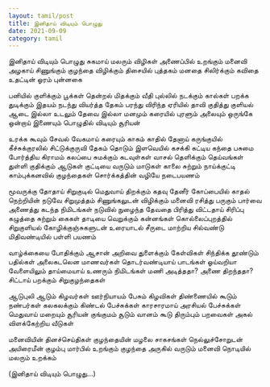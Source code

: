 ```yaml
---
layout: tamil/post
title: இனிதாய் விடியும் பொழுது
date: 2021-09-09
category: tamil
---
```


இனிதாய் விடியும் பொழுது
சுகமாய் மலரும் விழிகள்
அணைப்பில் உறங்கும் மனைவி
அழகாய் சிணுங்கும் குழந்தை
விழிக்கும் திசையில் புத்தகம்
மனதை சிலிர்க்கும் கவிதை
உதட்டின் ஓரம் புன்னகை

பனியில் குளிக்கும் பூக்கள்
தென்றல் மிதக்கும் வீதி
புல்லில் நடக்கும் கால்கள்
பறக்க துடிக்கும் இதயம்
நடந்து வியர்த்த தேகம்
பரந்து விரிந்த ஏரியில்
தாவி குதித்து குளியல்
ஆடை இல்லா உடலும்
தேவை இல்லா மனமும்
கரையில் புரளும் அலையும்
ஒருங்கே ஒன்றாய் இணையும்
பொழுதில் விடியும் சூரியன்

உரக்க கூவும் சேவல்
வேகமாய் கரையும் காகம்
காதில் தேனாய் கருங்குயில்
கீச்சுக்குரலில் சிட்டுக்குருவி
தேகம் தொடும் இளவெயில்
கசக்கி கட்டிய கந்தை
பசுமை போர்த்திய கிராமம்
கலப்பை சுமக்கும் கடவுள்கள்
வாசல் தெளிக்கும் தெய்வங்கள்
துள்ளி குதிக்கும் ஆடுகள்
குட்டியை வருடும் மாடுகள்
காலை சுற்றும் நாய்க்குட்டி
காம்புக்கனவில் குழந்தைகள்
சொர்க்கத்தின் வழியே நடைபயணம்

மூவருக்கு தோதாய் சிறுகுடில்
மெதுவாய் திறக்கும் கதவு
தேனீர் கோப்பையில் காதல்
நெற்றியின் நடுவே சிறுமுத்தம்
சிணுங்கலுடன் விழிக்கும் மனைவி
ரசித்து பருகும் பார்வை
அணைத்து கடந்த நிமிடங்கள்
நடுவில் நுழைந்த தேவதை
பிரித்து விட்டதாய் சிரிப்பு
கழுத்தை சுற்றும் கைகள்
தாடியை வெறுக்கும் கன்னங்கள்
கொல்லைப்புறத்தில் சிறுகுளியல்
கோழிக்குஞ்சுகளுடன் உரையாடல்
சீருடை மாற்றிய சில்வண்டு
மிதிவண்டியில் பள்ளி பயணம்

வாழ்க்கையை போதிக்கும் ஆசான்
அறிவை துளைக்கும் கேள்விகள்
சிந்திக்க தூண்டும் பதில்கள்
அலைகடலென மாணவர்கள்
தொடர்வண்டியாய் பாடங்கள்
ஓய்வறியா வேளையிலும்
தாய்மையாய் உணரும் நிமிடங்கள்
மணி அடித்ததா? அணை திறந்ததா?
சிட்டாய் பறக்கும் சிறுகுழந்தைகள்

ஆடுபுலி ஆடும் கிழவர்கள்
ஊர்நியாயம் பேசும் கிழவிகள்
திண்ணையில் கூடும் நண்பர்கள்
கலகலக்கும் கிண்டல் பேச்சுக்கள்
காரசாரமாய் அரசியல் பேச்சுக்கள்
மெதுவாய் மறையும் சூரியன்
குங்குமம் சூடும் வானம்
கூடு திரும்பும் பறவைகள்
அகல் விளக்கேற்றிய வீடுகள்

மனைவியின் தினச்செய்திகள்
குழந்தையின் மழலை சாகசங்கள்
நெல்லுச்சோறுடன் அயிரைமீன் குழம்பு
மார்பில் உறங்கும் குழந்தை
அருகில் வருடும் மனைவி
நொடியில் மலரும் உறக்கம்

(இனிதாய் விடியும் பொழுது...)
